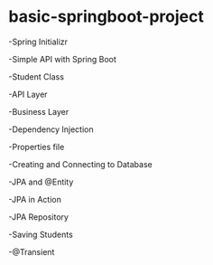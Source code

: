 ﻿# basic-springboot-project


-Spring Initializr

-Simple API with Spring Boot

-Student Class

-API Layer

-Business Layer

-Dependency Injection

-Properties file

-Creating and Connecting to Database

-JPA and @Entity

-JPA in Action

-JPA Repository

-Saving Students

-@Transient
